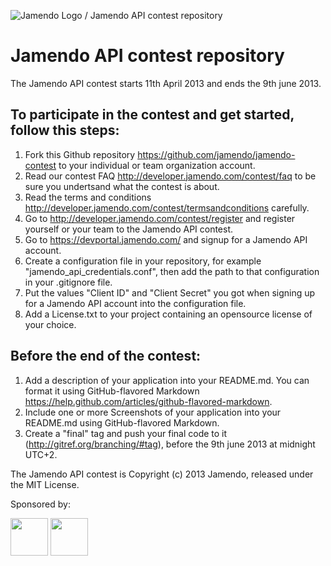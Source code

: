 ![Jamendo Logo / Jamendo API contest repository](http://blog.jamendo.com.s3.amazonaws.com/wp-content/uploads/2012/04/jamendo_logo2.png "Jamendo API contest 2013")

Jamendo API contest repository
==============================

The Jamendo API contest starts 11th April 2013 and ends the 9th june 2013.

To participate in the contest and get started, follow this steps: 
---------------------------------------------------------------------

1. Fork this Github repository https://github.com/jamendo/jamendo-contest to your individual or team organization account.
2. Read our contest FAQ http://developer.jamendo.com/contest/faq to be sure you undertsand what the contest is about.
3. Read the terms and conditions http://developer.jamendo.com/contest/termsandconditions carefully.
4. Go to http://developer.jamendo.com/contest/register and register yourself or your team to the Jamendo API contest.
5. Go to https://devportal.jamendo.com/ and signup for a Jamendo API account.
6. Create a configuration file in your repository, for example "jamendo_api_credentials.conf", then add the path to that configuration in your .gitignore file.
7. Put the values "Client ID" and "Client Secret" you got when signing up for a Jamendo API account into the configuration file.
8. Add a License.txt to your project containing an opensource license of your choice.

Before the end of the contest:
------------------------------

1. Add a description of your application into your README.md. You can format it using GitHub-flavored Markdown https://help.github.com/articles/github-flavored-markdown.
2. Include one or more Screenshots of your application into your README.md using GitHub-flavored Markdown.
3. Create a "final" tag and push your final code to it (http://gitref.org/branching/#tag), before the 9th june 2013 at midnight UTC+2.

The Jamendo API contest is Copyright (c) 2013 Jamendo, released under the MIT License.

Sponsored by:

<img src="http://www.3scale.net/wp-content/uploads/2012/03/logo-3scale.png" height="60">

<img src="https://a248.e.akamai.net/assets.github.com/images/modules/logos_page/GitHub-Logo.png?1361400666" height="60">